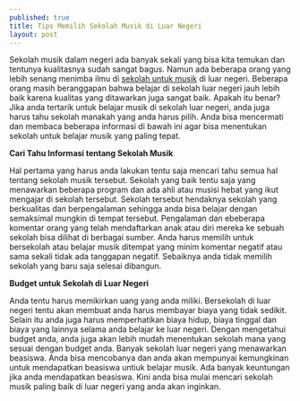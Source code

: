 ```yaml
---
published: true
title: Tips Memilih Sekolah Musik di Luar Negeri
layout: post
---
```

Sekolah musik dalam negeri ada banyak sekali yang bisa kita temukan dan tentunya kualitasnya sudah sangat bagus. Namun ada beberapa orang yang lebih senang menimba ilmu di <a href="http://id.yamaha.com/id/music_education/">sekolah untuk musik</a> di luar negeri. Beberapa orang masih beranggapan bahwa belajar di sekolah luar negeri jauh lebih baik karena kualitas yang ditawarkan juga sangat baik. Apakah itu benar? Jika anda tertarik untuk belajar musik di sekolah luar negeri, anda juga harus tahu sekolah manakah yang anda harus pilih. Anda bisa mencermati dan membaca beberapa informasi di bawah ini agar bisa menentukan sekolah untuk belajar musik yang paling tepat.

<b>Cari Tahu Informasi tentang Sekolah Musik</b>

Hal pertama yang harus anda lakukan tentu saja mencari tahu semua hal tentang sekolah musik tersebut. Sekolah yang baik tentu saja yang menawarkan beberapa program dan ada ahli atau musisi hebat yang ikut mengajar di sekolah tersebut. Sekolah tersebut hendaknya sekolah yang berkualitas dan berpengalaman sehingga anda bisa belajar dengan semaksimal mungkin di tempat tersebut. Pengalaman dan ebeberapa komentar orang yang telah mendaftarkan anak atau diri mereka ke sebuah sekolah bisa dilihat di berbagai sumber. Anda harus memilih untuk bersekolah atau belajar musik ditempat yang minim komentar negatif atau sama sekali tidak ada tanggapan negatif. Sebaiknya anda tidak memilih sekolah yang baru saja selesai dibangun.

<b>Budget untuk Sekolah di Luar Negeri</b>

Anda tentu harus memikirkan uang yang anda miliki. Bersekolah di luar negeri tentu akan membuat anda harus membayar biaya yang tidak sedikit. Selain itu anda juga harus memperhatikan biaya hidup, biaya tinggal dan biaya yang lainnya selama anda belajar ke luar negeri. Dengan mengetahui budget anda, anda juga akan lebih mudah menentukan sekolah mana yang sesuai dengan budget anda. Banyak sekolah luar negeri yang menawarkan beasiswa. Anda bisa mencobanya dan anda akan mempunyai kemungkinan untuk mendapatkan beasiswa untiuk belajar musik. Ada banyak keuntungan jika anda mendapatkan beasiswa. Kini anda bisa mulai mencari sekolah musik paling baik di luar negeri yang anda akan inginkan.
